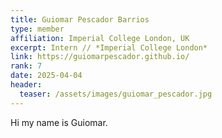 ```yaml
---
title: Guiomar Pescador Barrios
type: member
affiliation: Imperial College London, UK
excerpt: Intern // *Imperial College London*
link: https://guiomarpescador.github.io/
rank: 7
date: 2025-04-04
header:
  teaser: /assets/images/guiomar_pescador.jpg
---
```

Hi my name is Guiomar.
